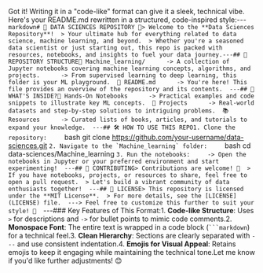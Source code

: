 Got it! Writing it in a "code-like" format can give it a sleek, technical vibe. Here's your README.md rewritten in a structured, code-inspired style:---```markdown# 🚀 DATA SCIENCES REPOSITORY 🌌> Welcome to the **Data Sciences Repository**!  > Your ultimate hub for everything related to data science, machine learning, and beyond.  > Whether you're a seasoned data scientist or just starting out, this repo is packed with resources, notebooks, and insights to fuel your data journey.---## 📂 REPOSITORY STRUCTURE📁 Machine_learning/      -> A collection of Jupyter notebooks covering machine learning concepts, algorithms, and projects.      -> From supervised learning to deep learning, this folder is your ML playground.  📄 README.md      -> You're here! This file provides an overview of the repository and its contents.  ---## 🌟 WHAT'S INSIDE?📓 Hands-On Notebooks      -> Practical examples and code snippets to illustrate key ML concepts.  📂 Projects      -> Real-world datasets and step-by-step solutions to intriguing problems.  📚 Resources      -> Curated lists of books, articles, and tutorials to expand your knowledge.  ---## 🛠️ HOW TO USE THIS REPO1. Clone the repository:     ```bash   git clone https://github.com/your-username/data-sciences.git   ```2. Navigate to the `Machine_learning` folder:     ```bash   cd data-sciences/Machine_learning   ```3. Run the notebooks:     -> Open the notebooks in Jupyter or your preferred environment and start experimenting!  ---## 🤝 CONTRIBUTING> Contributions are welcome! 🎉  > If you have notebooks, projects, or resources to share, feel free to open a pull request.  > Let's build a vibrant community of data enthusiasts together!  ---## 📜 LICENSE> This repository is licensed under the **MIT License**.  > For more details, see the [LICENSE](LICENSE) file.  ---> Feel free to customize this further to suit your style! 🎨  ```---### Key Features of This Format:1. **Code-like Structure**: Uses `>` for descriptions and `->` for bullet points to mimic code comments.2. **Monospace Font**: The entire text is wrapped in a code block (` ```markdown `) for a technical feel.3. **Clean Hierarchy**: Sections are clearly separated with `---` and use consistent indentation.4. **Emojis for Visual Appeal**: Retains emojis to keep it engaging while maintaining the technical tone.Let me know if you'd like further adjustments! 😊